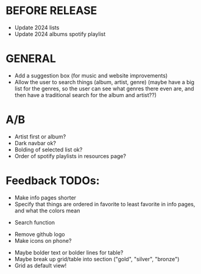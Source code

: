 # BEFORE RELEASE
* Update 2024 lists
* Update 2024 albums spotify playlist


# GENERAL
* Add a suggestion box (for music and website improvements)
* Allow the user to search things (album, artist, genre) (maybe have a big list for the genres, so the user can see what genres there even are, and then have a traditional search for the album and artist??)

# A/B
* Artist first or album?
* Dark navbar ok?
* Bolding of selected list ok?
* Order of spotify playlists in resources page?



# Feedback TODOs:
+ Make info pages shorter
+ Specify that things are ordered in favorite to least favorite in info pages, and what the colors mean
- Search function
+ Remove github logo
+ Make icons on phone?
- Maybe bolder text or bolder lines for table?
- Maybe break up grid/table into section ("gold", "silver", "bronze")
- Grid as default view!